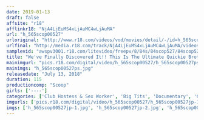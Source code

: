 ```yaml
---
date: 2019-01-13
draft: false
affsite: "r18"
afflinkr18: "NjA4LjEuMS4xLjAuMC4wLjAuMA"
url: "h_565scop00527"
urloriginal: "http://www.r18.com/videos/vod/movies/detail/-/id=h_565scop00527"
urlfinal: "http://media.r18.com/track/NjA4LjEuMS4xLjAuMC4wLjAuMA/videos/vod/movies/detail/-/id=h_565scop00527"
samplevid: "awspv3001.r18.com/litevideo/freepv/8/84s/84scop527/84scop527_dmb_w.mp4"
title: "We've Finally Discovered It!! This Is The Ultimate Quickie Brothel, Operating Quietly In A Depopulated Town, Forgotten By The World, But It Offers Unlimited Creampie Sex As A Standard Option And You'll Get To Cum Until Your Testicles Are Bone Dry!! A Thorough SCOOP!!"
mainimgurl: "pics.r18.com/digital/video/h_565scop00527/h_565scop00527ps.jpg"
mainimgs: "h_565scop00527ps.jpg"
releasedate: "July 13, 2018"
duration: 115
productioncomp: "Scoop"
girls: ['----']
categories: ['Club Hostess & Sex Worker', 'Big Tits', 'Documentary', 'Cowgirl', 'Creampie', 'Hi-Def']
imgurls: ['pics.r18.com/digital/video/h_565scop00527/h_565scop00527jp-1.jpg', 'pics.r18.com/digital/video/h_565scop00527/h_565scop00527jp-2.jpg', 'pics.r18.com/digital/video/h_565scop00527/h_565scop00527jp-3.jpg', 'pics.r18.com/digital/video/h_565scop00527/h_565scop00527jp-4.jpg', 'pics.r18.com/digital/video/h_565scop00527/h_565scop00527jp-5.jpg', 'pics.r18.com/digital/video/h_565scop00527/h_565scop00527jp-6.jpg', 'pics.r18.com/digital/video/h_565scop00527/h_565scop00527jp-7.jpg', 'pics.r18.com/digital/video/h_565scop00527/h_565scop00527jp-8.jpg', 'pics.r18.com/digital/video/h_565scop00527/h_565scop00527jp-9.jpg', 'pics.r18.com/digital/video/h_565scop00527/h_565scop00527jp-10.jpg', 'pics.r18.com/digital/video/h_565scop00527/h_565scop00527jp-11.jpg', 'pics.r18.com/digital/video/h_565scop00527/h_565scop00527jp-12.jpg', 'pics.r18.com/digital/video/h_565scop00527/h_565scop00527jp-13.jpg', 'pics.r18.com/digital/video/h_565scop00527/h_565scop00527jp-14.jpg', 'pics.r18.com/digital/video/h_565scop00527/h_565scop00527jp-15.jpg', 'pics.r18.com/digital/video/h_565scop00527/h_565scop00527jp-16.jpg', 'pics.r18.com/digital/video/h_565scop00527/h_565scop00527jp-17.jpg', 'pics.r18.com/digital/video/h_565scop00527/h_565scop00527jp-18.jpg', 'pics.r18.com/digital/video/h_565scop00527/h_565scop00527jp-19.jpg', 'pics.r18.com/digital/video/h_565scop00527/h_565scop00527jp-20.jpg']
imgs: ['h_565scop00527jp-1.jpg', 'h_565scop00527jp-2.jpg', 'h_565scop00527jp-3.jpg', 'h_565scop00527jp-4.jpg', 'h_565scop00527jp-5.jpg', 'h_565scop00527jp-6.jpg', 'h_565scop00527jp-7.jpg', 'h_565scop00527jp-8.jpg', 'h_565scop00527jp-9.jpg', 'h_565scop00527jp-10.jpg', 'h_565scop00527jp-11.jpg', 'h_565scop00527jp-12.jpg', 'h_565scop00527jp-13.jpg', 'h_565scop00527jp-14.jpg', 'h_565scop00527jp-15.jpg', 'h_565scop00527jp-16.jpg', 'h_565scop00527jp-17.jpg', 'h_565scop00527jp-18.jpg', 'h_565scop00527jp-19.jpg', 'h_565scop00527jp-20.jpg']
---
```

